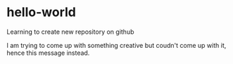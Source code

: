 # hello-world
Learning to create new repository on github

I am trying to come up with something creative but coudn't come up with it, hence this message instead.
